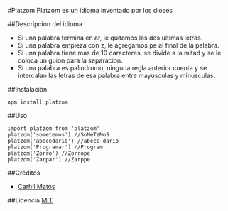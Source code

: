 #Platzom
Platzom es un idioma inventado por los dioses

##Descripcion del idioma
- Si una palabra termina en ar, le quitamos las dos ultimas letras.
- Si una palabra empieza con z, le agregamos pe al final de la palabra.
- Si una palabra tiene mas de 10 caracteres, se divide a la mitad y se le coloca un guion para la separacion.
- Si una palabra es palindromo, ninguna regla anterior cuenta y se intercalan las letras de esa palabra entre mayusculas y minusculas.

##Instalación
```
npm install platzom
```

##Uso
```
import platzom from 'platzom'
platzom('sometemos') //SoMeTeMoS
platzom('abecedario') //abece-dario
platzom('Programar') //Program
platzom('Zorro') //Zorrope
platzom('Zarpar') //Zarppe
```
##Créditos
- [Carhil Matos](https://twitter.com/krhil)

##Licencia
[MIT](https://opensource.org/licenses/MIT)


